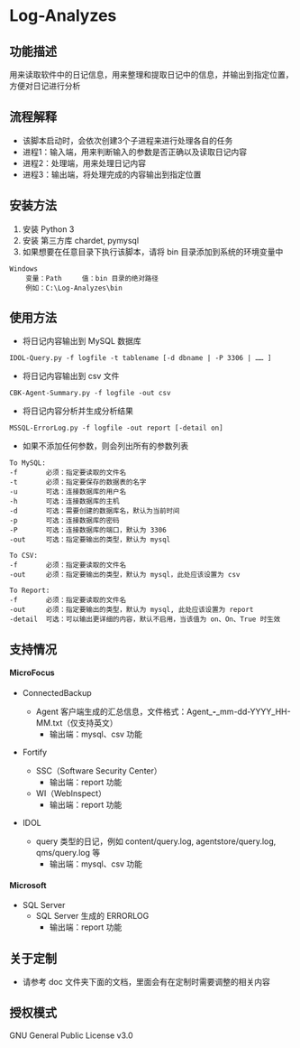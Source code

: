 # Log-Analyzes

## 功能描述
用来读取软件中的日记信息，用来整理和提取日记中的信息，并输出到指定位置，方便对日记进行分析

## 流程解释
* 该脚本启动时，会依次创建3个子进程来进行处理各自的任务
* 进程1：输入端，用来判断输入的参数是否正确以及读取日记内容
* 进程2：处理端，用来处理日记内容
* 进程3：输出端，将处理完成的内容输出到指定位置

## 安装方法
1. 安装 Python 3
2. 安装 第三方库 chardet, pymysql
3. 如果想要在任意目录下执行该脚本，请将 bin 目录添加到系统的环境变量中
```
Windows
    变量：Path     值：bin 目录的绝对路径
    例如：C:\Log-Analyzes\bin
```

## 使用方法
* 将日记内容输出到 MySQL 数据库
```
IDOL-Query.py -f logfile -t tablename [-d dbname | -P 3306 | …… ]
```  
* 将日记内容输出到 csv 文件
```
CBK-Agent-Summary.py -f logfile -out csv
```
* 将日记内容分析并生成分析结果
```
MSSQL-ErrorLog.py -f logfile -out report [-detail on]
```
* 如果不添加任何参数，则会列出所有的参数列表
```
To MySQL:
-f       必须：指定要读取的文件名
-t       必须：指定要保存的数据表的名字
-u       可选：连接数据库的用户名
-h       可选：连接数据库的主机
-d       可选：需要创建的数据库名，默认为当前时间
-p       可选：连接数据库的密码
-P       可选：连接数据库的端口，默认为 3306
-out     可选：指定要输出的类型，默认为 mysql

To CSV:
-f       必须：指定要读取的文件名
-out     必须：指定要输出的类型，默认为 mysql，此处应该设置为 csv

To Report:
-f       必须：指定要读取的文件名
-out     必须：指定要输出的类型，默认为 mysql, 此处应该设置为 report
-detail  可选：可以输出更详细的内容，默认不启用，当该值为 on、On、True 时生效
```
## 支持情况

#### MicroFocus
* ConnectedBackup
    * Agent 客户端生成的汇总信息，文件格式：Agent_*****-*****_mm-dd-YYYY_HH-MM.txt（仅支持英文）
        + 输出端：mysql、csv 功能

* Fortify
    * SSC（Software Security Center）
        + 输出端：report 功能
    * WI（WebInspect）
        + 输出端：report 功能
* IDOL
    * query 类型的日记，例如 content/query.log, agentstore/query.log, qms/query.log 等
        + 输出端：mysql、csv 功能

#### Microsoft
* SQL Server
    * SQL Server 生成的 ERRORLOG
        + 输出端：report 功能
        
## 关于定制
* 请参考 doc 文件夹下面的文档，里面会有在定制时需要调整的相关内容

## 授权模式
GNU General Public License v3.0